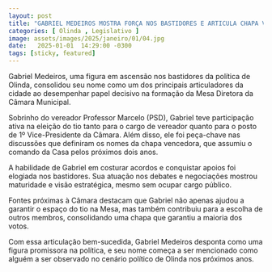 ```yaml
---
layout: post
title: "GABRIEL MEDEIROS MOSTRA FORÇA NOS BASTIDORES E ARTICULA CHAPA VITORIOSA NA CÂMARA DE OLINDA"
categories: [ Olinda , Legislativo ]
image: assets/images/2025/janeiro/01/04.jpg
date:   2025-01-01  14:29:00 -0300
tags: [sticky, featured]
---
```

Gabriel Medeiros, uma figura em ascensão nos bastidores da política de Olinda, consolidou seu nome como um dos principais articuladores da cidade ao desempenhar papel decisivo na formação da Mesa Diretora da Câmara Municipal.

Sobrinho do vereador Professor Marcelo (PSD), Gabriel teve participação ativa na eleição do tio tanto para o cargo de vereador quanto para o posto de 1º Vice-Presidente da Câmara. Além disso, ele foi peça-chave nas discussões que definiram os nomes da chapa vencedora, que assumiu o comando da Casa pelos próximos dois anos.

A habilidade de Gabriel em costurar acordos e conquistar apoios foi elogiada nos bastidores. Sua atuação nos debates e negociações mostrou maturidade e visão estratégica, mesmo sem ocupar cargo público.

Fontes próximas à Câmara destacam que Gabriel não apenas ajudou a garantir o espaço do tio na Mesa, mas também contribuiu para a escolha de outros membros, consolidando uma chapa que garantiu a maioria dos votos.

Com essa articulação bem-sucedida, Gabriel Medeiros desponta como uma figura promissora na política, e seu nome começa a ser mencionado como alguém a ser observado no cenário político de Olinda nos próximos anos.